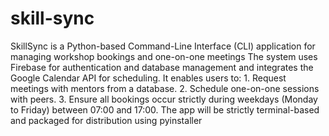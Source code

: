 # skill-sync
SkillSync is a Python-based Command-Line Interface (CLI) application for managing workshop bookings and one-on-one meetings
The system uses Firebase for authentication
and database management and integrates the Google Calendar API for scheduling. It
enables users to:
  1.​ Request meetings with mentors from a database.
  2.​ Schedule one-on-one sessions with peers.
  3.​ Ensure all bookings occur strictly during weekdays (Monday to Friday) between
  07:00 and 17:00.
The app will be strictly terminal-based and packaged for distribution using pyinstaller
